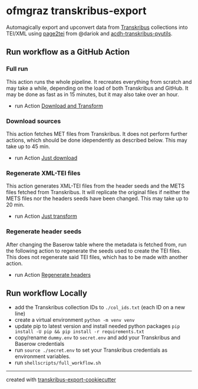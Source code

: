 # ofmgraz  transkribus-export

Automagically export and upconvert data from [Transkribus](https://readcoop.eu/) collections into TEI/XML using [page2tei](https://github.com/dariok/page2tei) from @dariok and [acdh-transkribus-pyutils](https://github.com/acdh-oeaw/acdh-transkribus-utils).




## Run workflow as a GitHub Action

### Full run
This action runs the whole pipeline. It recreates everything from scratch and may take a while, depending on the load of both Transkribus and GitHub. It may be done as fast as in 15 minutes, but it may also take over an hour. 
* run Action [Download and Transform](https://github.com/ofmgraz/transkribus-out/actions/workflows/download_collection.yml)

### Download sources
This action fetches MET files from Transkribus. It does not perform further actions, which should be done idependently as described below. This may take up to 45 min.
* run Action [Just download](https://github.com/ofmgraz/transkribus-out/actions/workflows/jusdownload.yml)

### Regenerate XML-TEI files
This action generates XML-TEI files from the header seeds and the METS files fetched from Transkribus. It will replicate the original files if neither the METS files nor the headers seeds have been changed. This may take up to 20 min.
* run Action [Just transform](https://github.com/ofmgraz/transkribus-out/actions/workflows/justtransform.yml)

### Regenerate header seeds
After changing the Baserow table  where the metadata is fetched from, run the following action to regenerate the seeds used to create the TEI files. This does not regenerate said TEI files, which has to be made with another action.
* run Action [Regenerate headers](https://github.com/ofmgraz/transkribus-out/actions/workflows/regenerate_headers.yml)


## Run workflow Locally
* add the Transkribus collection IDs to `./col_ids.txt` (each ID on a new line)
* create a virtual environment `python -m venv venv`
* update pip to latest version and install needed python packages `pip install -U pip && pip install -r requirements.txt`
* copy/rename `dummy.env` to `secret.env` and add your Transkribus and Baserow credentials  
* run `source ./secret.env` to set your Transkribus credentials as environment variables.
* run `shellscripts/full_workflow.sh`


-----
created with [transkribus-export-cookiecutter](https://github.com/acdh-oeaw/transkribus-export-cookiecutter)
